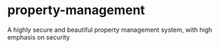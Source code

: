 # property-management
A highly secure and beautiful property management system, with high emphasis on security

